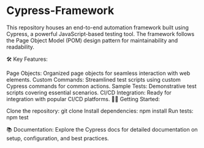 # Cypress-Framework
This repository houses an end-to-end automation framework built using Cypress, a powerful JavaScript-based testing tool. The framework follows the Page Object Model (POM) design pattern for maintainability and readability.

🛠️ Key Features:

Page Objects: Organized page objects for seamless interaction with web elements.
Custom Commands: Streamlined test scripts using custom Cypress commands for common actions.
Sample Tests: Demonstrative test scripts covering essential scenarios.
CI/CD Integration: Ready for integration with popular CI/CD platforms.
👩‍💻 Getting Started:

Clone the repository: git clone <repository-url>
Install dependencies: npm install
Run tests: npm test

📚 Documentation:
Explore the Cypress docs for detailed documentation on setup, configuration, and best practices.
